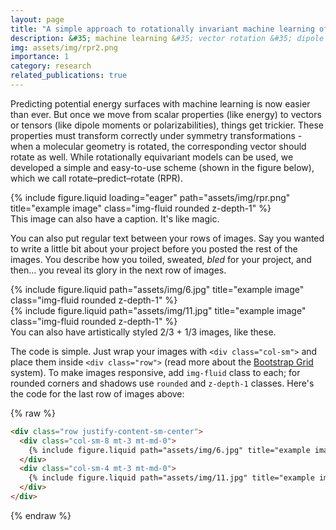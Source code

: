 ```yaml
---
layout: page
title: "A simple approach to rotationally invariant machine learning of a vector quantity"
description: &#35; machine learning &#35; vector rotation &#35; dipole moment &#35; polarizability
img: assets/img/rpr2.png
importance: 1
category: research
related_publications: true
---
```


Predicting potential energy surfaces with machine learning is now easier than ever. But once we move from scalar properties (like energy) to vectors or tensors (like dipole moments or polarizabilities), things get trickier. These properties must transform correctly under symmetry transformations - when a molecular geometry is rotated, the corresponding vector should rotate as well. While rotationally equivariant models can be used, we developed a simple and easy-to-use scheme (shown in the figure below), which we call rotate–predict–rotate (RPR).

<div class="row">
    <div class="col-sm mt-3 mt-md-0">
        {% include figure.liquid loading="eager" path="assets/img/rpr.png" title="example image" class="img-fluid rounded z-depth-1" %}
    </div>
</div>
<div class="caption">
    This image can also have a caption. It's like magic.
</div>

You can also put regular text between your rows of images.
Say you wanted to write a little bit about your project before you posted the rest of the images.
You describe how you toiled, sweated, _bled_ for your project, and then... you reveal its glory in the next row of images.

<div class="row justify-content-sm-center">
    <div class="col-sm-8 mt-3 mt-md-0">
        {% include figure.liquid path="assets/img/6.jpg" title="example image" class="img-fluid rounded z-depth-1" %}
    </div>
    <div class="col-sm-4 mt-3 mt-md-0">
        {% include figure.liquid path="assets/img/11.jpg" title="example image" class="img-fluid rounded z-depth-1" %}
    </div>
</div>
<div class="caption">
    You can also have artistically styled 2/3 + 1/3 images, like these.
</div>

The code is simple.
Just wrap your images with `<div class="col-sm">` and place them inside `<div class="row">` (read more about the <a href="https://getbootstrap.com/docs/4.4/layout/grid/">Bootstrap Grid</a> system).
To make images responsive, add `img-fluid` class to each; for rounded corners and shadows use `rounded` and `z-depth-1` classes.
Here's the code for the last row of images above:

{% raw %}

```html
<div class="row justify-content-sm-center">
  <div class="col-sm-8 mt-3 mt-md-0">
    {% include figure.liquid path="assets/img/6.jpg" title="example image" class="img-fluid rounded z-depth-1" %}
  </div>
  <div class="col-sm-4 mt-3 mt-md-0">
    {% include figure.liquid path="assets/img/11.jpg" title="example image" class="img-fluid rounded z-depth-1" %}
  </div>
</div>
```

{% endraw %}
